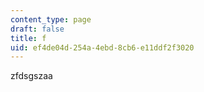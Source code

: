 ```yaml
---
content_type: page
draft: false
title: f
uid: ef4de04d-254a-4ebd-8cb6-e11ddf2f3020
---
```

zfdsgszaa